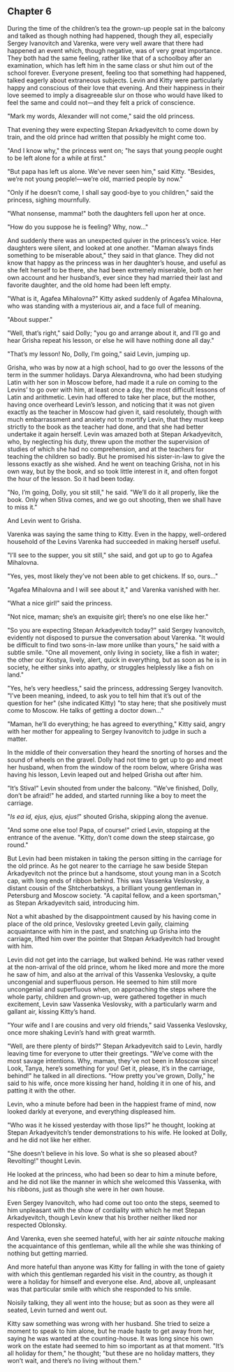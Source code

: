 ## Chapter 6


During the time of the children’s tea the grown-up people sat in the
balcony and talked as though nothing had happened, though they all,
especially Sergey Ivanovitch and Varenka, were very well aware that
there had happened an event which, though negative, was of very great
importance. They both had the same feeling, rather like that of a
schoolboy after an examination, which has left him in the same class or
shut him out of the school forever. Everyone present, feeling too that
something had happened, talked eagerly about extraneous subjects. Levin
and Kitty were particularly happy and conscious of their love that
evening. And their happiness in their love seemed to imply a
disagreeable slur on those who would have liked to feel the same and
could not—and they felt a prick of conscience.

"Mark my words, Alexander will not come," said the old princess.

That evening they were expecting Stepan Arkadyevitch to come down by
train, and the old prince had written that possibly he might come too.

"And I know why," the princess went on; "he says that young people ought
to be left alone for a while at first."

"But papa has left us alone. We’ve never seen him," said Kitty.
"Besides, we’re not young people!—we’re old, married people by now."

"Only if he doesn’t come, I shall say good-bye to you children," said
the princess, sighing mournfully.

"What nonsense, mamma!" both the daughters fell upon her at once.

"How do you suppose he is feeling? Why, now..."

And suddenly there was an unexpected quiver in the princess’s voice. Her
daughters were silent, and looked at one another. "Maman always finds
something to be miserable about," they said in that glance. They did not
know that happy as the princess was in her daughter’s house, and useful
as she felt herself to be there, she had been extremely miserable, both
on her own account and her husband’s, ever since they had married their
last and favorite daughter, and the old home had been left empty.

"What is it, Agafea Mihalovna?" Kitty asked suddenly of Agafea
Mihalovna, who was standing with a mysterious air, and a face full of
meaning.

"About supper."

"Well, that’s right," said Dolly; "you go and arrange about it, and I’ll
go and hear Grisha repeat his lesson, or else he will have nothing done
all day."

"That’s my lesson! No, Dolly, I’m going," said Levin, jumping up.

Grisha, who was by now at a high school, had to go over the lessons of
the term in the summer holidays. Darya Alexandrovna, who had been
studying Latin with her son in Moscow before, had made it a rule on
coming to the Levins’ to go over with him, at least once a day, the most
difficult lessons of Latin and arithmetic. Levin had offered to take her
place, but the mother, having once overheard Levin’s lesson, and
noticing that it was not given exactly as the teacher in Moscow had
given it, said resolutely, though with much embarrassment and anxiety
not to mortify Levin, that they must keep strictly to the book as the
teacher had done, and that she had better undertake it again herself.
Levin was amazed both at Stepan Arkadyevitch, who, by neglecting his
duty, threw upon the mother the supervision of studies of which she had
no comprehension, and at the teachers for teaching the children so
badly. But he promised his sister-in-law to give the lessons exactly as
she wished. And he went on teaching Grisha, not in his own way, but by
the book, and so took little interest in it, and often forgot the hour
of the lesson. So it had been today.

"No, I’m going, Dolly, you sit still," he said. "We’ll do it all
properly, like the book. Only when Stiva comes, and we go out shooting,
then we shall have to miss it."

And Levin went to Grisha.

Varenka was saying the same thing to Kitty. Even in the happy,
well-ordered household of the Levins Varenka had succeeded in making
herself useful.

"I’ll see to the supper, you sit still," she said, and got up to go to
Agafea Mihalovna.

"Yes, yes, most likely they’ve not been able to get chickens. If so,
ours..."

"Agafea Mihalovna and I will see about it," and Varenka vanished with
her.

"What a nice girl!" said the princess.

"Not nice, maman; she’s an exquisite girl; there’s no one else like
her."

"So you are expecting Stepan Arkadyevitch today?" said Sergey
Ivanovitch, evidently not disposed to pursue the conversation about
Varenka. "It would be difficult to find two sons-in-law more unlike than
yours," he said with a subtle smile. "One all movement, only living in
society, like a fish in water; the other our Kostya, lively, alert,
quick in everything, but as soon as he is in society, he either sinks
into apathy, or struggles helplessly like a fish on land."

"Yes, he’s very heedless," said the princess, addressing Sergey
Ivanovitch. "I’ve been meaning, indeed, to ask you to tell him that it’s
out of the question for her" (she indicated Kitty) "to stay here; that
she positively must come to Moscow. He talks of getting a doctor
down..."

"Maman, he’ll do everything; he has agreed to everything," Kitty said,
angry with her mother for appealing to Sergey Ivanovitch to judge in
such a matter.

In the middle of their conversation they heard the snorting of horses
and the sound of wheels on the gravel. Dolly had not time to get up to
go and meet her husband, when from the window of the room below, where
Grisha was having his lesson, Levin leaped out and helped Grisha out
after him.

"It’s Stiva!" Levin shouted from under the balcony. "We’ve finished,
Dolly, don’t be afraid!" he added, and started running like a boy to
meet the carriage.

"_Is ea id, ejus, ejus, ejus!_" shouted Grisha, skipping along the
avenue.

"And some one else too! Papa, of course!" cried Levin, stopping at the
entrance of the avenue. "Kitty, don’t come down the steep staircase, go
round."

But Levin had been mistaken in taking the person sitting in the carriage
for the old prince. As he got nearer to the carriage he saw beside
Stepan Arkadyevitch not the prince but a handsome, stout young man in a
Scotch cap, with long ends of ribbon behind. This was Vassenka
Veslovsky, a distant cousin of the Shtcherbatskys, a brilliant young
gentleman in Petersburg and Moscow society. "A capital fellow, and a
keen sportsman," as Stepan Arkadyevitch said, introducing him.

Not a whit abashed by the disappointment caused by his having come in
place of the old prince, Veslovsky greeted Levin gaily, claiming
acquaintance with him in the past, and snatching up Grisha into the
carriage, lifted him over the pointer that Stepan Arkadyevitch had
brought with him.

Levin did not get into the carriage, but walked behind. He was rather
vexed at the non-arrival of the old prince, whom he liked more and more
the more he saw of him, and also at the arrival of this Vassenka
Veslovsky, a quite uncongenial and superfluous person. He seemed to him
still more uncongenial and superfluous when, on approaching the steps
where the whole party, children and grown-up, were gathered together in
much excitement, Levin saw Vassenka Veslovsky, with a particularly warm
and gallant air, kissing Kitty’s hand.

"Your wife and I are cousins and very old friends," said Vassenka
Veslovsky, once more shaking Levin’s hand with great warmth.

"Well, are there plenty of birds?" Stepan Arkadyevitch said to Levin,
hardly leaving time for everyone to utter their greetings. "We’ve come
with the most savage intentions. Why, maman, they’ve not been in Moscow
since! Look, Tanya, here’s something for you! Get it, please, it’s in
the carriage, behind!" he talked in all directions. "How pretty you’ve
grown, Dolly," he said to his wife, once more kissing her hand, holding
it in one of his, and patting it with the other.

Levin, who a minute before had been in the happiest frame of mind, now
looked darkly at everyone, and everything displeased him.

"Who was it he kissed yesterday with those lips?" he thought, looking at
Stepan Arkadyevitch’s tender demonstrations to his wife. He looked at
Dolly, and he did not like her either.

"She doesn’t believe in his love. So what is she so pleased about?
Revolting!" thought Levin.

He looked at the princess, who had been so dear to him a minute before,
and he did not like the manner in which she welcomed this Vassenka, with
his ribbons, just as though she were in her own house.

Even Sergey Ivanovitch, who had come out too onto the steps, seemed to
him unpleasant with the show of cordiality with which he met Stepan
Arkadyevitch, though Levin knew that his brother neither liked nor
respected Oblonsky.

And Varenka, even she seemed hateful, with her air _sainte nitouche_
making the acquaintance of this gentleman, while all the while she was
thinking of nothing but getting married.

And more hateful than anyone was Kitty for falling in with the tone of
gaiety with which this gentleman regarded his visit in the country, as
though it were a holiday for himself and everyone else. And, above all,
unpleasant was that particular smile with which she responded to his
smile.

Noisily talking, they all went into the house; but as soon as they were
all seated, Levin turned and went out.

Kitty saw something was wrong with her husband. She tried to seize a
moment to speak to him alone, but he made haste to get away from her,
saying he was wanted at the counting-house. It was long since his own
work on the estate had seemed to him so important as at that moment.
"It’s all holiday for them," he thought; "but these are no holiday
matters, they won’t wait, and there’s no living without them."



